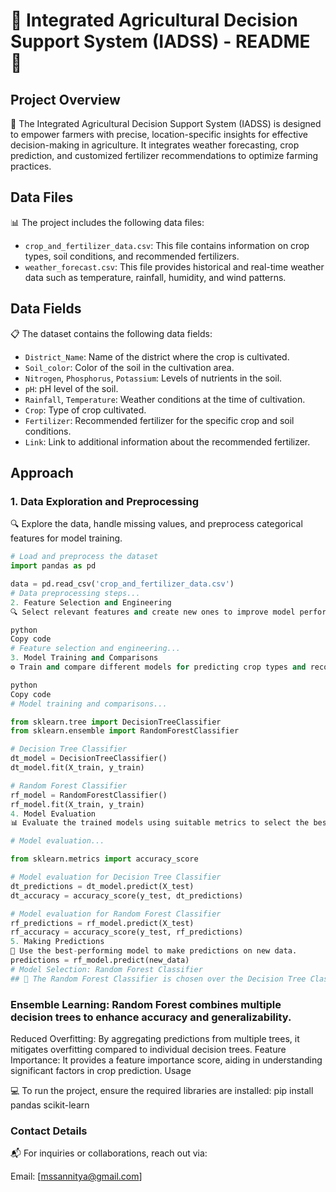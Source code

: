 # 🌾 Integrated Agricultural Decision Support System (IADSS) - README 🌾

## Project Overview
📝 The Integrated Agricultural Decision Support System (IADSS) is designed to empower farmers with precise, location-specific insights for effective decision-making in agriculture. It integrates weather forecasting, crop prediction, and customized fertilizer recommendations to optimize farming practices.

## Data Files
📊 The project includes the following data files:
- `crop_and_fertilizer_data.csv`: This file contains information on crop types, soil conditions, and recommended fertilizers.
- `weather_forecast.csv`: This file provides historical and real-time weather data such as temperature, rainfall, humidity, and wind patterns.

## Data Fields
📋 The dataset contains the following data fields:

- `District_Name`: Name of the district where the crop is cultivated.
- `Soil_color`: Color of the soil in the cultivation area.
- `Nitrogen`, `Phosphorus`, `Potassium`: Levels of nutrients in the soil.
- `pH`: pH level of the soil.
- `Rainfall`, `Temperature`: Weather conditions at the time of cultivation.
- `Crop`: Type of crop cultivated.
- `Fertilizer`: Recommended fertilizer for the specific crop and soil conditions.
- `Link`: Link to additional information about the recommended fertilizer.

## Approach

### 1. Data Exploration and Preprocessing
🔍 Explore the data, handle missing values, and preprocess categorical features for model training.

```python
# Load and preprocess the dataset
import pandas as pd

data = pd.read_csv('crop_and_fertilizer_data.csv')
# Data preprocessing steps...
2. Feature Selection and Engineering
🔍 Select relevant features and create new ones to improve model performance.

python
Copy code
# Feature selection and engineering...
3. Model Training and Comparisons
⚙️ Train and compare different models for predicting crop types and recommending fertilizers.

python
Copy code
# Model training and comparisons...

from sklearn.tree import DecisionTreeClassifier
from sklearn.ensemble import RandomForestClassifier

# Decision Tree Classifier
dt_model = DecisionTreeClassifier()
dt_model.fit(X_train, y_train)

# Random Forest Classifier
rf_model = RandomForestClassifier()
rf_model.fit(X_train, y_train)
4. Model Evaluation
📊 Evaluate the trained models using suitable metrics to select the best-performing model.

# Model evaluation...

from sklearn.metrics import accuracy_score

# Model evaluation for Decision Tree Classifier
dt_predictions = dt_model.predict(X_test)
dt_accuracy = accuracy_score(y_test, dt_predictions)

# Model evaluation for Random Forest Classifier
rf_predictions = rf_model.predict(X_test)
rf_accuracy = accuracy_score(y_test, rf_predictions)
5. Making Predictions
🔮 Use the best-performing model to make predictions on new data.
predictions = rf_model.predict(new_data)
# Model Selection: Random Forest Classifier
## 🚀 The Random Forest Classifier is chosen over the Decision Tree Classifier for its ensemble learning approach, which improves prediction accuracy and handles overfitting.##
```






### Ensemble Learning: Random Forest combines multiple decision trees to enhance accuracy and generalizability.
Reduced Overfitting: By aggregating predictions from multiple trees, it mitigates overfitting compared to individual decision trees.
Feature Importance: It provides a feature importance score, aiding in understanding significant factors in crop prediction.
Usage

💻 To run the project, ensure the required libraries are installed:
pip install pandas scikit-learn
### Contact Details
📬 For inquiries or collaborations, reach out via:

Email: [mssannitya@gmail.com]
